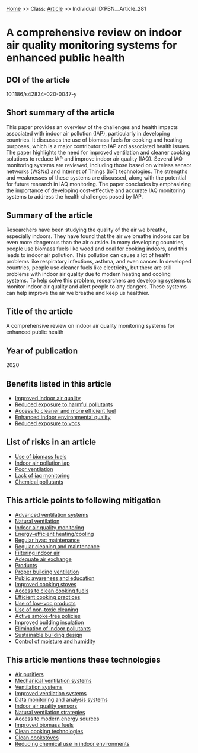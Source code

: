 [Home](https://github.com/mm80843/T3.5/blob/main/docs/index.md) >> Class: [Article](https://github.com/mm80843/T3.5/tree/main/docs/Article/index.md) >> Individual ID:PBN__Article_281 

# __A comprehensive review on indoor air quality monitoring systems for enhanced public health__

## DOI of the article

10.1186/s42834-020-0047-y

## Short summary of the article

This paper provides an overview of the challenges and health impacts associated with indoor air pollution (IAP), particularly in developing countries. It discusses the use of biomass fuels for cooking and heating purposes, which is a major contributor to IAP and associated health issues. The paper highlights the need for improved ventilation and cleaner cooking solutions to reduce IAP and improve indoor air quality (IAQ). Several IAQ monitoring systems are reviewed, including those based on wireless sensor networks (WSNs) and Internet of Things (IoT) technologies. The strengths and weaknesses of these systems are discussed, along with the potential for future research in IAQ monitoring. The paper concludes by emphasizing the importance of developing cost-effective and accurate IAQ monitoring systems to address the health challenges posed by IAP.

## Summary of the article

Researchers have been studying the quality of the air we breathe, especially indoors. They have found that the air we breathe indoors can be even more dangerous than the air outside. In many developing countries, people use biomass fuels like wood and coal for cooking indoors, and this leads to indoor air pollution. This pollution can cause a lot of health problems like respiratory infections, asthma, and even cancer. In developed countries, people use cleaner fuels like electricity, but there are still problems with indoor air quality due to modern heating and cooling systems. To help solve this problem, researchers are developing systems to monitor indoor air quality and alert people to any dangers. These systems can help improve the air we breathe and keep us healthier.

## Title of the article

A comprehensive review on indoor air quality monitoring systems for enhanced public health

## Year of publication

2020

## Benefits listed in this article

* [Improved indoor air quality](https://github.com/mm80843/T3.5/blob/main/docs/Benef/PBN__Benef_169.md)
* [Reduced exposure to harmful pollutants](https://github.com/mm80843/T3.5/blob/main/docs/Benef/PBN__Benef_1319.md)
* [Access to cleaner and more efficient fuel](https://github.com/mm80843/T3.5/blob/main/docs/Benef/PBN__Benef_1320.md)
* [Enhanced indoor environmental quality](https://github.com/mm80843/T3.5/blob/main/docs/Benef/PBN__Benef_1321.md)
* [Reduced exposure to vocs](https://github.com/mm80843/T3.5/blob/main/docs/Benef/PBN__Benef_1322.md)

## List of risks in an article

* [Use of biomass fuels](https://github.com/mm80843/T3.5/blob/main/docs/Risk/PBN__Risk_1994.md)
* [Indoor air pollution iap](https://github.com/mm80843/T3.5/blob/main/docs/Risk/PBN__Risk_1993.md)
* [Poor ventilation](https://github.com/mm80843/T3.5/blob/main/docs/Risk/PBN__Risk_1418.md)
* [Lack of iaq monitoring](https://github.com/mm80843/T3.5/blob/main/docs/Risk/PBN__Risk_1996.md)
* [Chemical pollutants](https://github.com/mm80843/T3.5/blob/main/docs/Risk/PBN__Risk_1995.md)

## This article points to following mitigation

* [Advanced ventilation systems](https://github.com/mm80843/T3.5/blob/main/docs/RiskMitigation/PBN__RiskMitigation_4655.md)
* [Natural ventilation](https://github.com/mm80843/T3.5/blob/main/docs/RiskMitigation/PBN__RiskMitigation_3237.md)
* [Indoor air quality monitoring](https://github.com/mm80843/T3.5/blob/main/docs/RiskMitigation/PBN__RiskMitigation_4357.md)
* [Energy-efficient heating/cooling](https://github.com/mm80843/T3.5/blob/main/docs/RiskMitigation/PBN__RiskMitigation_4656.md)
* [Regular hvac maintenance](https://github.com/mm80843/T3.5/blob/main/docs/RiskMitigation/PBN__RiskMitigation_4661.md)
* [Regular cleaning and maintenance](https://github.com/mm80843/T3.5/blob/main/docs/RiskMitigation/PBN__RiskMitigation_4666.md)
* [Filtering indoor air](https://github.com/mm80843/T3.5/blob/main/docs/RiskMitigation/PBN__RiskMitigation_4667.md)
* [Adequate air exchange](https://github.com/mm80843/T3.5/blob/main/docs/RiskMitigation/PBN__RiskMitigation_4670.md)
* [Products](https://github.com/mm80843/T3.5/blob/main/docs/RiskMitigation/PBN__RiskMitigation_4672.md)
* [Proper building ventilation](https://github.com/mm80843/T3.5/blob/main/docs/RiskMitigation/PBN__RiskMitigation_4659.md)
* [Public awareness and education](https://github.com/mm80843/T3.5/blob/main/docs/RiskMitigation/PBN__RiskMitigation_4658.md)
* [Improved cooking stoves](https://github.com/mm80843/T3.5/blob/main/docs/RiskMitigation/PBN__RiskMitigation_4654.md)
* [Access to clean cooking fuels](https://github.com/mm80843/T3.5/blob/main/docs/RiskMitigation/PBN__RiskMitigation_4657.md)
* [Efficient cooking practices](https://github.com/mm80843/T3.5/blob/main/docs/RiskMitigation/PBN__RiskMitigation_4663.md)
* [Use of low-voc products](https://github.com/mm80843/T3.5/blob/main/docs/RiskMitigation/PBN__RiskMitigation_4660.md)
* [Use of non-toxic cleaning](https://github.com/mm80843/T3.5/blob/main/docs/RiskMitigation/PBN__RiskMitigation_4671.md)
* [Active smoke-free policies](https://github.com/mm80843/T3.5/blob/main/docs/RiskMitigation/PBN__RiskMitigation_4662.md)
* [Improved building insulation](https://github.com/mm80843/T3.5/blob/main/docs/RiskMitigation/PBN__RiskMitigation_4664.md)
* [Elimination of indoor pollutants](https://github.com/mm80843/T3.5/blob/main/docs/RiskMitigation/PBN__RiskMitigation_4665.md)
* [Sustainable building design](https://github.com/mm80843/T3.5/blob/main/docs/RiskMitigation/PBN__RiskMitigation_4668.md)
* [Control of moisture and humidity](https://github.com/mm80843/T3.5/blob/main/docs/RiskMitigation/PBN__RiskMitigation_4669.md)

## This article mentions these technologies

* [Air purifiers](https://github.com/mm80843/T3.5/blob/main/docs/Technology/PBN__Technology_138.md)
* [Mechanical ventilation systems](https://github.com/mm80843/T3.5/blob/main/docs/Technology/PBN__Technology_1011.md)
* [Ventilation systems](https://github.com/mm80843/T3.5/blob/main/docs/Technology/PBN__Technology_139.md)
* [Improved ventilation systems](https://github.com/mm80843/T3.5/blob/main/docs/Technology/PBN__Technology_249.md)
* [Data monitoring and analysis systems](https://github.com/mm80843/T3.5/blob/main/docs/Technology/PBN__Technology_1486.md)
* [Indoor air quality sensors](https://github.com/mm80843/T3.5/blob/main/docs/Technology/PBN__Technology_1485.md)
* [Natural ventilation strategies](https://github.com/mm80843/T3.5/blob/main/docs/Technology/PBN__Technology_1012.md)
* [Access to modern energy sources](https://github.com/mm80843/T3.5/blob/main/docs/Technology/PBN__Technology_1483.md)
* [Improved biomass fuels](https://github.com/mm80843/T3.5/blob/main/docs/Technology/PBN__Technology_1482.md)
* [Clean cooking technologies](https://github.com/mm80843/T3.5/blob/main/docs/Technology/PBN__Technology_1480.md)
* [Clean cookstoves](https://github.com/mm80843/T3.5/blob/main/docs/Technology/PBN__Technology_1481.md)
* [Reducing chemical use in indoor environments](https://github.com/mm80843/T3.5/blob/main/docs/Technology/PBN__Technology_1484.md)

